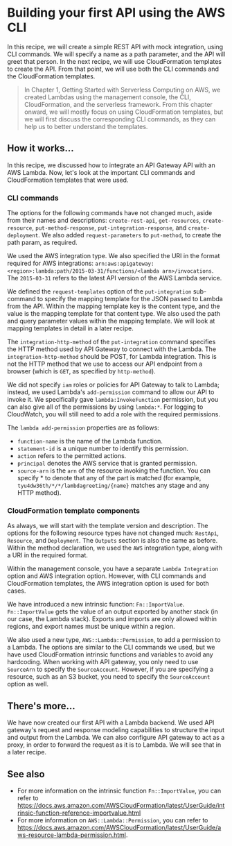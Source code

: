 # Building your first API using the AWS CLI
In this recipe, we will create a simple REST API with mock integration, using CLI commands. We will specify a name as a path parameter, and the API will greet that person. In the next recipe, we will use CloudFormation templates to create the API. From that point, we will use both the CLI commands and the CloudFormation templates. 

> In Chapter 1, Getting Started with Serverless Computing on AWS, we created Lambdas using the management console, the CLI, CloudFormation, and the serverless framework. From this chapter onward, we will mostly focus on using CloudFormation templates, but we will first discuss the corresponding CLI commands, as they can help us to better understand the templates.

## How it works...
In this recipe, we discussed how to integrate an API Gateway API with an AWS Lambda. Now, let's look at the important CLI commands and CloudFormation templates that were used.

### CLI commands
The options for the following commands have not changed much, aside from their names and descriptions: `create-rest-api`, `get-resources`, `create-resource`, `put-method-response`, `put-integration-response`, and `create-deployment`. We also added `request-parameters` to `put-method`, to create the path param, as required.

We used the AWS integration type. We also specified the URI in the format required for AWS integrations: `arn:aws:apigateway:<region>:lambda:path/2015-03-31/functions/<lambda arn>/invocations`. The `2015-03-31` refers to the latest API version of the AWS Lambda service. 

We defined the `request-templates` option of the `put-integration` sub-command to specify the mapping template for the JSON passed to Lambda from the API. Within the mapping template key is the content type, and the value is the mapping template for that content type. We also used the path and query parameter values within the mapping template. We will look at mapping templates in detail in a later recipe. 

The `integration-http-method` of the `put-integration` command specifies the HTTP method used by API Gateway to connect with the Lambda. The `integration-http-method` should be POST, for Lambda integration. This is not the HTTP method that we use to access our API endpoint from a browser (which is `GET`, as specified by `http-method`).

We did not specify `iam` roles or policies for API Gateway to talk to Lambda; instead, we used Lambda's `add-permission` command to allow our API to invoke it. We specifically gave `lambda:InvokeFunction` permission, but you can also give all of the permissions by using `lambda:*`. For logging to CloudWatch, you will still need to add a role with the required permissions. 

The `lambda add-permission` properties are as follows:
* `function-name` is the name of the Lambda function.
* `statement-id` is a unique number to identify this permission.
* `action` refers to the permitted actions.
* `principal` denotes the AWS service that is granted permission.
* `source-arn` is the `arn` of the resource invoking the function. You can specify * to denote that any of the part is matched (for example, `tyu4dw36th/*/*/lambdagreeting/{name}` matches any stage and any HTTP method).

### CloudFormation template components
As always, we will start with the template version and description. The options for the following resource types have not changed much: `RestApi`, `Resource`, and `Deployment`. The `Outputs` section is also the same as before. Within the method declaration, we used the `AWS` integration type, along with a URI in the required format.

Within the management console, you have a separate `Lambda Integration` option and AWS integration option. However, with CLI commands and CloudFormation templates, the AWS integration option is used for both cases. 

We have introduced a new intrinsic function: `Fn::ImportValue`. `Fn::ImportValue` gets the value of an output exported by another stack (in our case, the Lambda stack). Exports and imports are only allowed within regions, and export names must be unique within a region.

We also used a new type, `AWS::Lambda::Permission`, to add a permission to a Lambda. The options are similar to the CLI commands we used, but we have used CloudFormation intrinsic functions and variables to avoid any hardcoding. When working with API gateway, you only need to use `SourceArn` to specify the `SourceAccount`. However, if you are specifying a resource, such as an S3 bucket, you need to specify the `SourceAccount` option as well. 

## There's more...
We have now created our first API with a Lambda backend. We used API gateway's request and response modeling capabilities to structure the input and output from the Lambda. We can also configure API gateway to act as a proxy, in order to forward the request as it is to Lambda. We will see that in a later recipe.

## See also
* For more information on the intrinsic function `Fn::ImportValue`, you can refer to https://docs.aws.amazon.com/AWSCloudFormation/latest/UserGuide/intrinsic-function-reference-importvalue.html
* For more information on `AWS::Lambda::Permission`, you can refer to https://docs.aws.amazon.com/AWSCloudFormation/latest/UserGuide/aws-resource-lambda-permission.html.